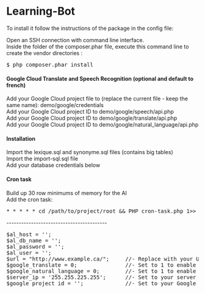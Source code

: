 # Learning-Bot

<p>To install it follow the instructions of the package in the config file:</p>

<p>Open an SSH connection with command line interface.<br>
Inside the folder of the composer.phar file, execute this command line to create the vendor directories :</p>

<pre>$ php composer.phar install</pre>

<h4>Google Cloud Translate and Speech Recognition (optional and default to french)</h4>

<p>Add your Google Cloud project file to (replace the current file - keep the same name): demo/google/credentials<br>
Add your Google Cloud project ID to demo/google/speech/api.php<br>
Add your Google Cloud project ID to demo/google/translate/api.php<br>
Add your Google Cloud project ID to demo/google/natural_language/api.php</p>

<h4>Installation</h4>

<p>Import the lexique.sql and synonyme.sql files (contains big tables)<br>
Import the import-sql.sql file<br>
Add your database credentials below</p>

<h4>Cron task</h4>

<p>Build up 30 row minimums of memory for the AI<br>
Add the cron task:</p>

<pre>* * * * * cd /path/to/project/root &amp;&amp; PHP cron-task.php 1&gt;&gt; /dev/null 2&gt;&amp;1</pre>

<p>-----------------------------------------</p>

<pre>$al_host = '';
$al_db_name = '';
$al_password = '';
$al_user = '';
$url = "http://www.example.ca/";&nbsp;&nbsp;&nbsp;&nbsp; //- Replace with your URL
$google_translate = 0;&nbsp;&nbsp; &nbsp;&nbsp;&nbsp; &nbsp;&nbsp;&nbsp; &nbsp;&nbsp;&nbsp; //- Set to 1 to enable Google Translate
$google_natural_language = 0;&nbsp;&nbsp; &nbsp;&nbsp;&nbsp;&nbsp; //- Set to 1 to enable Google Natural Language
$server_ip = '255.255.225.255';&nbsp;&nbsp; &nbsp;&nbsp; //- Set to your server IP for cron captcha
$google_project_id = '';&nbsp;&nbsp; &nbsp;&nbsp;&nbsp; &nbsp;&nbsp;&nbsp; &nbsp; //- Set to your Google Project ID</pre>
